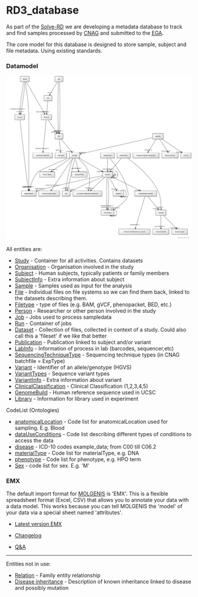 # RD3_database

As part of the [Solve-RD](http://solve-rd.eu/) we are developing a metadata database to track and find samples processed by [CNAG](https://www.cnag.crg.eu/) and submitted to the [EGA](https://ega-archive.org/).

The core model for this database is designed to store sample, subject and file metadata. Using existing standards.

### Datamodel ###

![v1.3](/UML/RD3_v1.3_UML_diagram.svg)

All entities are:

* [Study](/datamodel/study.md) - Container for all activities. Contains datasets
* [Organisation](/datamodel/organisation.md) - Organisation involved in the study
* [Subject](/datamodel/subject.md) - Human subjects, typically patients or family members
* [SubjectInfo](/datamodel/SubjectInfo.md) - Extra information about subject
* [Sample](/datamodel/sample.md) - Samples used as input for the analysis
* [File](/datamodel/file.md) - Individual files on file systems so we can find them back, linked to the datasets describing them.
* [Filetype](/datamodel/Filetype.md) - type of files (e.g. BAM, gVCF, phenopacket, BED, etc.)
* [Person](/datamodel/person.md) - Researcher or other person involved in the study  
* [Job](/datamodel/job.md) - Jobs used to process sampledata
* [Run](/datamodel/run.md) - Container of jobs
* [Dataset](/datamodel/dataset.md) - Collection of files, collected in context of a study. Could also call this a 'fileset' if we like that better
* [Publication](/datamodel/publication.md) - Publication linked to subject and/or variant
* [LabInfo](/datamodel/LabInfo.md) - Information of process in lab (barcodes, sequencer,etc)
* [SequencingTechniqueType](/datamodel/SequencingTechniqueType.md) -  Sequencing technique types (in CNAG batchfile = ExpType)
* [Variant](/datamodel/variant.md) - Identifier of an allele/genotype (HGVS)
* [VariantTypes](/datamodel/VariantTypes.md) - Sequence variant types
* [VariantInfo](/datamodel/VariantInfo.md) - Extra information about variant
* [ClinicalClassification](/datamodel/ClinicalClassification.md) - Clinical Classification (1,2,3,4,5)
* [GenomeBuild](/datamodel/GenomeBuild.md) - Human reference sequence used in UCSC
* [Library](/datamodel/Library.md) - Information for library used in experiment
 

CodeList (Ontologies)
* [anatomicalLocation](/datamodel/anatomicalLocation.md) - Code list for anatomicalLocation used for sampling. E.g. Blood
* [dataUseConditions](/datamodel/dataUseConditions.md) -  Code list describing different types of conditions to access the data
* [disease](/datamodel/disease.md) - ICD-10 codes example_data; from C00 till C06.2
* [materialType](/datamodel/materialType.md) - Code list for materialType, e.g. DNA
* [phenotype](/datamodel/phenotype.md) - Code list for phenotype, e.g. HPO term
* [Sex](/datamodel/sex.md) - code list for sex. E.g. 'M'

### EMX ###

The default import format for [MOLGENIS](https://www.molgenis.org/) is 'EMX'. This is a flexible spreadsheet format (Excel, CSV) that allows you to annotate your data with a data model. This works because you can tell MOLGENIS the 'model' of your data via a special sheet named 'attributes'.

* [Latest version EMX](/EMX/RD3_v1.2.1.xlsx)

* [Changelog](/datamodel/Changelog.md)
* [Q&A](/q&a.md)
---
Entities not in use:
* [Relation](/datamodel/relation.md) - Family entity relationship
* [Disease inheritance](/datamodel/diseaseInheritance.md) - Description of known inheritance linked to disease and possibly mutation

